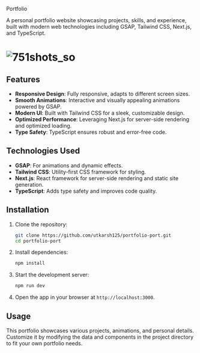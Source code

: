 
Portfolio

A personal portfolio website showcasing projects, skills, and experience, built with modern web technologies including GSAP, Tailwind CSS, Next.js, and TypeScript.

# ![751shots_so](https://github.com/user-attachments/assets/81d433c9-688a-41e7-9da9-4406d9978fc1)

## Features

- **Responsive Design**: Fully responsive, adapts to different screen sizes.
- **Smooth Animations**: Interactive and visually appealing animations powered by GSAP.
- **Modern UI**: Built with Tailwind CSS for a sleek, customizable design.
- **Optimized Performance**: Leveraging Next.js for server-side rendering and optimized loading.
- **Type Safety**: TypeScript ensures robust and error-free code.

## Technologies Used

- **GSAP**: For animations and dynamic effects.
- **Tailwind CSS**: Utility-first CSS framework for styling.
- **Next.js**: React framework for server-side rendering and static site generation.
- **TypeScript**: Adds type safety and improves code quality.

## Installation

1. Clone the repository:

   ```bash
   git clone https://github.com/utkarsh125/portfolio-port.git
   cd portfolio-port
   ```

2. Install dependencies:

   ```bash
   npm install
   ```

3. Start the development server:

   ```bash
   npm run dev
   ```

4. Open the app in your browser at `http://localhost:3000`.

## Usage

This portfolio showcases various projects, animations, and personal details. Customize it by modifying the data and components in the project directory to fit your own portfolio needs.

